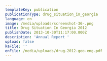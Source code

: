 ```yaml
---
templateKey: publication
publicationType: drug_situation_in_georgia
language: en
image: /media/uploads/screenshot-36-.png
title: Drug Situation In Georgia 2012
publishDate: 2013-10-30T11:17:00.000Z
description: 'Annual Report '
upload: false
kaFile: ''
enFile: /media/uploads/drug-2012-geo-eng.pdf
---
```



